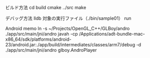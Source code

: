 ビルド方法
cd build
cmake ../src
make

デバッグ方法
lldb 対象の実行ファイル（./bin/sample01）
run



Android memo
ln -s ~/Projects/OpenGL_C++/GLBoy/andro ./app/src/main/jni/andro
javah -cp /Applications/adt-bundle-mac-x86_64/sdk/platforms/android-23/android.jar:./app/build/intermediates/classes/arm7/debug -d ./app/src/main/jni/andro glboy.AndroPlayer